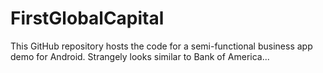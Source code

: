 FirstGlobalCapital
==================

This GitHub repository hosts the code for a semi-functional business app demo for Android. Strangely looks similar to Bank of America...
